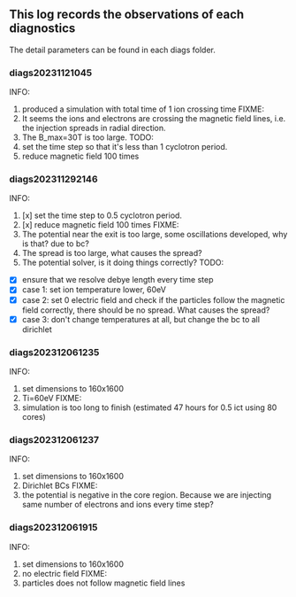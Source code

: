 ## This log records the observations of each diagnostics 
The detail parameters can be found in each diags folder.
### diags20231121045
INFO:
1. produced a simulation with total time of 1 ion crossing time 
FIXME:
1. It seems the ions and electrons are crossing the magnetic field lines, i.e. the injection spreads in radial direction. 
2. The B_max=30T is too large.
TODO:
1. set the time step so that it's less than 1 cyclotron period. 
2. reduce magnetic field 100 times

### diags202311292146
INFO:
1. [x] set the time step to 0.5 cyclotron period. 
2. [x] reduce magnetic field 100 times
FIXME: 
1. The potential near the exit is too large, some oscillations developed, why is that? due to bc?
2. The spread is too large, what causes the spread?
3. The potential solver, is it doing things correctly? 
TODO: 
- [x] ensure that we resolve debye length every time step
- [x] case 1: set ion temperature lower, 60eV
- [x] case 2: set 0 electric field and check if the particles follow the magnetic field correctly, there should be no spread. What causes the spread?
- [x] case 3: don't change temperatures at all, but change the bc to all dirichlet

### diags202312061235
INFO:
1. set dimensions to 160x1600
2. Ti=60eV
FIXME:
1. simulation is too long to finish (estimated 47 hours for 0.5 ict using 80 cores)

### diags202312061237
INFO:
1. set dimensions to 160x1600
2. Dirichlet BCs
FIXME:
1. the potential is negative in the core region. Because we are injecting same number of electrons and ions every time step?

### diags202312061915
INFO:
1. set dimensions to 160x1600
2. no electric field
FIXME:
1. particles does not follow magnetic field lines